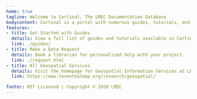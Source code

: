 ```yaml
---
home: true
tagline: Welcome to Cartinal, The LMEC Documentation Database
bodycontent: Cartinal is a portal with numerous guides, tutorials, and documentation sources for geospatial data and projects. You'll find step-by-step guides that are suitable for beginners who have never worked with GIS before, as well as technical documentation for data services and resources provided by LMEC.
features:
- title: Get Started with Guides
  details: View a full list of guides and tutorials available in Cartinal.
  link: ./guides/
- title: Make a Data Request
  details: Book a librarian for personalized help with your project.
  link: ./request.html
- title: All Geospatial Services
  details: Visit the homepage for Geospatial Information Services at LMEC.
  link: https://www.leventhalmap.org/research/geospatial/

footer: MIT Licensed | Copyright © 2020 LMEC
---
```


